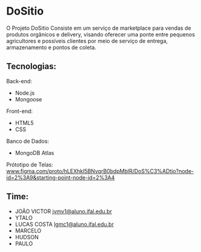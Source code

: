 # DoSitio

O Projeto DoSitio Consiste em um serviço de marketplace para vendas de produtos orgânicos e delivery, visando oferecer uma ponte entre pequenos agricultores e possíveis clientes por meio de serviço de entrega, armazenamento e pontos de coleta.

## Tecnologias:
Back-end: 
- Node.js
- Mongoose

Front-end:
- HTML5
- CSS


Banco de Dados: 
- MongoDB Atlas


Prótotipo de Telas:
www.figma.com/proto/hLEXhkI5BNvqrB0bdpMblR/DoS%C3%ADtio?node-id=2%3A9&starting-point-node-id=2%3A4

## Time:
- JOÃO VICTOR   jvmv1@aluno.ifal.edu.br
- YTALO
- LUCAS COSTA   lgmc1@aluno.ifal.edu.br
- MARCELO
- HUDSON
- PAULO 
